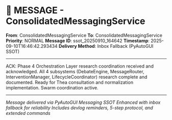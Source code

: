 # 📨 MESSAGE - ConsolidatedMessagingService

**From**: ConsolidatedMessagingService
**To**: ConsolidatedMessagingService
**Priority**: NORMAL
**Message ID**: ssot_20250910_164642
**Timestamp**: 2025-09-10T16:46:42.293434
**Delivery Method**: Inbox Fallback (PyAutoGUI SSOT)

---

ACK: Phase 4 Orchestration Layer research coordination received and acknowledged. All 4 subsystems (DebateEngine, MessageRouter, InterventionManager, LifecycleCoordinator) research complete and documented. Ready for Thea consultation and normalization implementation. Swarm coordination active.

---

*Message delivered via PyAutoGUI Messaging SSOT*
*Enhanced with inbox fallback for reliability*
*Includes devlog reminders, 5-step protocol, and extended commands*
